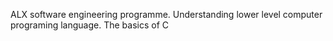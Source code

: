 ALX software engineering programme. Understanding lower level computer programing language. The basics of C

